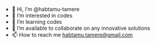 - 👋 Hi, I’m @habtamu-tamere
- 👀 I’m interested in codes 
- 🌱 I’m learning codes 
- 💞️ I’m available to collaborate on any innovative solutions 
- 📫 How to reach me habtamu.tamere@gmail.com

<!---
habtamu-tamere/habtamu-tamere is a ✨ special ✨ repository because its `README.md` (this file) appears on your GitHub profile.
You can click the Preview link to take a look at your changes.
--->
